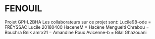 # FENOUIL
Projet GPI-L2BHA
Les collaborateurs sur ce  projet  sont:
Lucile98-ode = FREYSSAC Lucile 20180400
HaceneM = Hacène Menguelti
Chrabou = Bouchra Bnik
amrx21 = Amandine Roux
Avicenne-b = Bilal Ghazouani 
